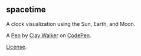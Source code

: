 spacetime
---------
A clock visualization using the Sun, Earth, and Moon.

A [Pen](http://codepen.io/clayzermk1/pen/zkKmc) by [Clay Walker](http://codepen.io/clayzermk1) on [CodePen](http://codepen.io/).

[License](http://codepen.io/clayzermk1/pen/zkKmc/license).